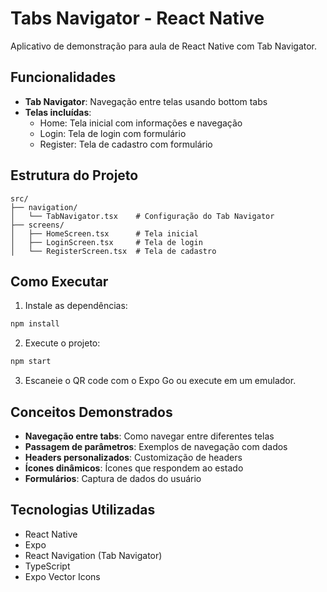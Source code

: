 # Tabs Navigator - React Native

Aplicativo de demonstração para aula de React Native com Tab Navigator.

## Funcionalidades

- **Tab Navigator**: Navegação entre telas usando bottom tabs
- **Telas incluídas**:
  - Home: Tela inicial com informações e navegação
  - Login: Tela de login com formulário
  - Register: Tela de cadastro com formulário

## Estrutura do Projeto

```
src/
├── navigation/
│   └── TabNavigator.tsx    # Configuração do Tab Navigator
├── screens/
│   ├── HomeScreen.tsx      # Tela inicial
│   ├── LoginScreen.tsx     # Tela de login
│   └── RegisterScreen.tsx  # Tela de cadastro
```

## Como Executar

1. Instale as dependências:
```bash
npm install
```

2. Execute o projeto:
```bash
npm start
```

3. Escaneie o QR code com o Expo Go ou execute em um emulador.

## Conceitos Demonstrados

- **Navegação entre tabs**: Como navegar entre diferentes telas
- **Passagem de parâmetros**: Exemplos de navegação com dados
- **Headers personalizados**: Customização de headers
- **Ícones dinâmicos**: Ícones que respondem ao estado
- **Formulários**: Captura de dados do usuário

## Tecnologias Utilizadas

- React Native
- Expo
- React Navigation (Tab Navigator)
- TypeScript
- Expo Vector Icons

